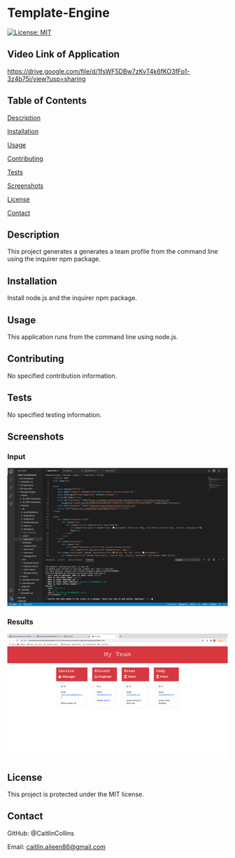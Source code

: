 # Template-Engine

 [![License: MIT](https://img.shields.io/badge/License-MIT-yellow.svg)](https://opensource.org/licenses/MIT)

  ## Video Link of Application
  https://drive.google.com/file/d/1fsWF5DBw7zKvT4k6fKO3fFp1-3z4b75i/view?usp=sharing
  
  ## Table of Contents
  [Description](https://github.com//#description)

  [Installation](https://github.com//#installation)

  [Usage](https://github.com//#usage)

  [Contributing](https://github.com//#contributing)

  [Tests](https://github.com//#tests)
  
  [Screenshots](https://github.com/CaitlinCollins/ReadME#screenshots)

  [License](https://github.com//#license)

  [Contact](https://github.com//#contact)

  ## Description
  This project generates a generates a team profile from the command line using the inquirer npm package. 
  
  ## Installation
  Install node.js and the inquirer npm package.
  
  ## Usage
  This application runs from the command line using node.js.

  ## Contributing
  No specified contribution information. 

  ## Tests
  No specified testing information. 
  
  ## Screenshots
  
  ### Input 
  
  ![teambuild1](https://github.com/CaitlinCollins/Template-Engine/blob/main/Assets/teambuild1.png)
  
  ### Results
  
  ![teambuild2](https://github.com/CaitlinCollins/Template-Engine/blob/main/Assets/teambuild2.png)

  ## License
  This project is protected under the MIT license.
  ## Contact
  GitHub: @CaitlinCollins

  Email: caitlin.aileen86@gmail.com

